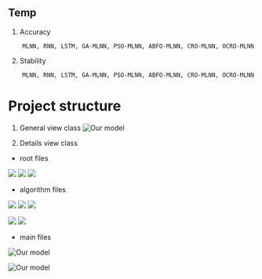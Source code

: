 ## Temp
1. Accuracy
```code
    MLNN, RNN, LSTM, GA-MLNN, PSO-MLNN, ABFO-MLNN, CRO-MLNN, OCRO-MLNN
```
    
2. Stability
```code
    MLNN, RNN, LSTM, GA-MLNN, PSO-MLNN, ABFO-MLNN, CRO-MLNN, OCRO-MLNN
```

# Project structure
1. General view class
![Our model](paper/images/code/all_code_wrapper.png)

2. Details view class
* root files

![](paper/images/code/root_ann.png) ![](paper/images/code/root_rnn.png) ![](paper/images/code/root_hybrid_mlnn.png)

* algorithm files

![](paper/images/code/GA.png) ![](paper/images/code/DE.png) ![](paper/images/code/PSO.png)

![](paper/images/code/CRO.png) ![](paper/images/code/BFO.png)

* main files

![Our model](paper/images/code/hybrid_mlnn.png)

![Our model](paper/images/code/neural_network.png)
